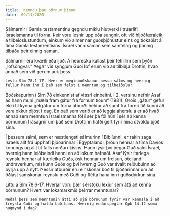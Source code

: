 ```yaml
---
title:  Kenndu þau börnum þínum
date:  09/11/2020
---
```


Sálmarnir í Gamla testamentinu gegndu miklu hlutverki í trúarlífi Ísraelsmanna til forna. Þeir voru lesnir upp eða sungnir, oft við hljóðfæraleik, á tilbeiðslustundum, einkum við almennar guðsþjónustur eins og tíðkaðist á tíma Gamla testamentisins. Ísrael vann saman sem samfélag og þannig tilbáðu þeir einnig saman.

Sálmarnir eru kvæði eða ljóð. Á hebresku kallast þeir tehillím sem þýðir „lofsöngvar.“ Þegar við syngjum Guði lof erum við að tilbiðja Drottin, hvað annað sem við gerum auk þess.

`Lestu Slm 78.1-17. Hver er meginboðskapur þessa sálms og hvernig fellur hann inn í það sem felst í menntun og tilbeiðslu?`

Boðskapurinn í Slm 78 einkennist af vissri einbeitni. Í 2. versinu nefnir Asaf að hann muni „mæla fram gátur frá fornum tíðum“ (1981). Orðið „gátur“ gefur ekki til kynna getgátur um forna atburði heldur að sumt frá fornri tíð kunni að vera okkur óljóst í dag. En það sem verið er að leggja áherslu á er að hvað annað sem menntun Ísraelsmanna fól í sér þá fól hún í sér að kenna börnunum frásagnir um það sem Drottinn hafði gert fyrir hina útvöldu þjóð sína.

Í þessum sálmi, sem er næstlengsti sálmurinn í Biblíunni, er rakin saga Ísraels allt frá upphafi þjóðarinnar í Egyptalandi, þróun hennar á tíma Davíðs konungs og allt til falls norðurríkisins. Hann lýsir því þegar Guð valdi Ísrael, hvernig hann leiðbeindi henni en að lokum hafnaði. Asaf lýsir ítarlega reynslu hennar af kærleika Guðs, ósk hennar um frelsun, óteljandi undraverkum, miskunn Guðs og því hvernig Guð var ávallt reiðubúinn að byrja upp á nýtt. Þessir atburðir eru einskonar boð til þjóðarinnar um að öðlast samskonar reynslu með Guði og flétta hana inn í guðsdýrkun sína.

Líttu á Slm 78.6-17. Hverjar voru þær sérstöku lexíur sem átti að kenna börnunum? Hvert var lokamarkmið þeirrar menntunar?

`Meðal þess sem menntunin átti að sjá börnunum fyrir var kennsla í að treysta Guði og halda boð hans. Hvernig endurspeglar Opb 14.12 sömu hugmynd í dag?`